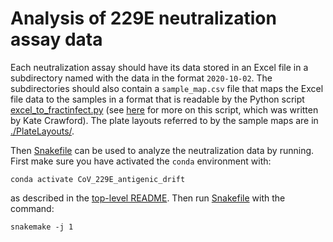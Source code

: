 # Analysis of 229E neutralization assay data

Each neutralization assay should have its data stored in an Excel file in a subdirectory named with the data in the format `2020-10-02`.
The subdirectories should also contain a `sample_map.csv` file that maps the Excel file data to the samples in a format that is readable by the Python script [excel_to_fractinfect.py](excel_to_fractinfect.py) (see [here](https://github.com/jbloomlab/exceltofractinfect) for more on this script, which was written by Kate Crawford).
The plate layouts referred to by the sample maps are in [./PlateLayouts/](PlateLayouts).

Then [Snakefile](Snakefile) can be used to analyze the neutralization data by running.
First make sure you have activated the `conda` environment with:

    conda activate CoV_229E_antigenic_drift

as described in the [top-level README](../README.md).
Then run [Snakefile](Snakefile) with the command:

    snakemake -j 1

